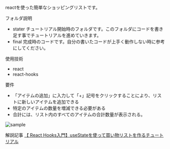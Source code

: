 reactを使った簡単なショッピングリストです。

フォルダ説明
- stater チュートリアル開始時のフォルダです。このフォルダにコードを書き足す事でチュートリアルを進めていきます。
- final 完成時のコードです。自分の書いたコードが上手く動作しない時に参考にしてください。

使用技術
- react
- react-hooks

要件
- 「アイテムの追加」に入力して「+」記号をクリックすることにより、リストに新しいアイテムを追加できる
- 特定のアイテムの数量を増減できる必要がある
- 合計には、リスト内のすべてのアイテムの合計数量が表示される。

![sample](https://user-images.githubusercontent.com/49203635/101323548-3cc4e880-38ac-11eb-9df3-1079fd2881f0.gif)


解説記事
[【 React Hooks入門】useStateを使って買い物リストを作るチュートリアル
](https://terrblog.com/%e3%80%90-react-hooks%e5%85%a5%e9%96%80%e3%80%91usestate%e3%82%92%e4%bd%bf%e3%81%a3%e3%81%a6%e8%b2%b7%e3%81%84%e7%89%a9%e3%83%aa%e3%82%b9%e3%83%88%e3%82%92%e4%bd%9c%e3%82%8b%e3%83%81%e3%83%a5%e3%83%bc/)
